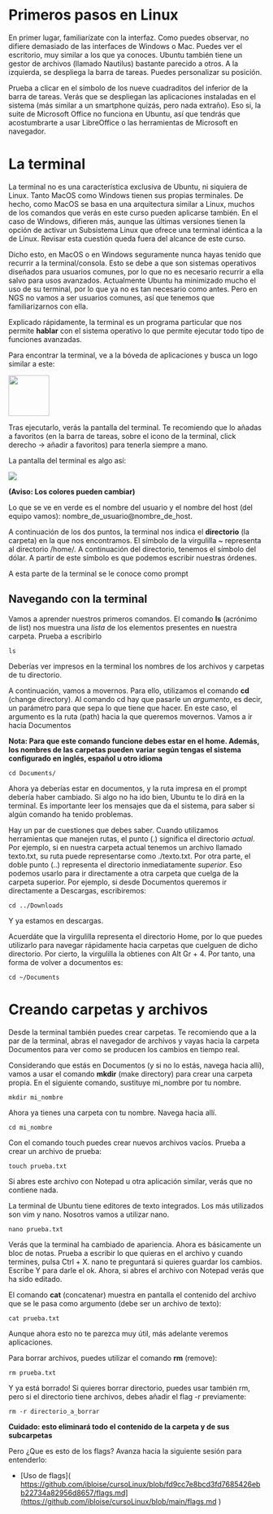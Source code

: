 # Primeros pasos en Linux

En primer lugar, familiarízate con la interfaz. Como puedes observar, no difiere demasiado de las interfaces de Windows o Mac. Puedes ver el escritorio, muy similar a los que ya conoces. Ubuntu también tiene un gestor de archivos (llamado Nautilus) bastante parecido a otros. A la izquierda, se despliega la barra de tareas. Puedes personalizar su posición. 

Prueba a clicar en el símbolo de los nueve cuadraditos del inferior de la barra de tareas. Verás que se despliegan las aplicaciones instaladas en el sistema (más similar a un smartphone quizás, pero nada extraño). Eso si, la suite de Microsoft Office no funciona en Ubuntu, así que tendrás que acostumbrarte a usar LibreOffice o las herramientas de Microsoft en navegador.

# La terminal
La terminal no es una característica exclusiva de Ubuntu, ni siquiera de Linux. Tanto MacOS como Windows tienen sus propias terminales. De hecho, como MacOS se basa en una arquitectura similar a Linux, muchos de los comandos que verás en este curso pueden aplicarse también. En el caso de Windows, difieren más, aunque las últimas versiones tienen la opción de activar un Subsistema Linux que ofrece una terminal idéntica a la de Linux. Revisar esta cuestión queda fuera del alcance de este curso.

Dicho esto, en MacOS o en Windows seguramente nunca hayas tenido que recurrir a la terminal/consola. Esto se debe a que son sistemas operativos diseñados para usuarios comunes, por lo que no es necesario recurrir a ella salvo para usos avanzados. Actualmente Ubuntu ha minimizado mucho el uso de su terminal, por lo que ya no es tan necesario como antes. Pero en NGS no vamos a ser usuarios comunes, así que tenemos que familiarizarnos con ella.

Explicado rápidamente, la terminal es un programa particular que nos permite **hablar** con el sistema operativo lo que permite ejecutar todo tipo de funciones avanzadas.

Para encontrar la terminal, ve a la bóveda de aplicaciones y busca un logo similar a este:

<img src="https://www.linuxadictos.com/wp-content/uploads/prompt.jpg" width="80">

Tras ejecutarlo, verás la pantalla del terminal. Te recomiendo que lo añadas a favoritos (en la barra de tareas, sobre el icono de la terminal, click derecho -> añadir a favoritos) para tenerla siempre a mano.

La pantalla del terminal es algo así:

<img src="https://www.solvetic.com/uploads/monthly_08_2017/tutorials-9832-0-85086400-1502272888.png">

**(Aviso: Los colores pueden cambiar)**

Lo que se ve en verde es el nombre del usuario y el nombre del host (del equipo vamos): nombre_de_usuario@nombre_de_host.

A continuación de los dos puntos, la terminal nos indica el **directorio** (la carpeta) en la que nos encontramos. El símbolo de la virgulilla ~ representa al directorio /home/. A continuación del directorio, tenemos el símbolo del dólar. A partir de este símbolo es que podemos escribir nuestras órdenes.

A esta parte de la terminal se le conoce como prompt

## Navegando con la terminal

Vamos a aprender nuestros primeros comandos. El comando **ls** (acrónimo de list) nos muestra una *lista* de los elementos presentes en nuestra carpeta. Prueba a escribirlo
```
ls
```
Deberías ver impresos en la terminal los nombres de los archivos y carpetas de tu directorio.

A continuación, vamos a movernos. Para ello, utilizamos el comando **cd** (change directory). Al comando cd hay que pasarle un *argumento*, es decir, un parámetro para que sepa lo que tiene que hacer. En este caso, el argumento es la ruta (path) hacia la que queremos movernos. Vamos a ir hacia Documentos

**Nota: Para que este comando funcione debes estar en el home. Además, los nombres de las carpetas pueden variar según tengas el sistema configurado en inglés, español u otro idioma**
```
cd Documents/
```

Ahora ya deberías estar en documentos, y la ruta impresa en el prompt debería haber cambiado. Si algo no ha ido bien, Ubuntu te lo dirá en la terminal. Es importante leer los mensajes que da el sistema, para saber si algún comando ha tenido problemas.

Hay un par de cuestiones que debes saber. Cuando utilizamos herramientas que manejen rutas, el punto (.) significa el directorio *actual*. Por ejemplo, si en nuestra carpeta actual tenemos un archivo llamado texto.txt, su ruta puede representarse como ./texto.txt. Por otra parte, el doble punto (..) representa el directorio inmediatamente *superior*. Eso podemos usarlo para ir directamente a otra carpeta que cuelga de la carpeta superior. Por ejemplo, si desde Documentos queremos ir directamente a Descargas, escribiremos:

```
cd ../Downloads
```

Y ya estamos en descargas.

Acuerdáte que la virgulilla representa el directorio Home, por lo que puedes utilizarlo para navegar rápidamente hacia carpetas que cuelguen de dicho directorio. Por cierto, la virgulilla la obtienes con Alt Gr + 4. Por tanto, una forma de volver a documentos es:

```
cd ~/Documents
```

# Creando carpetas y archivos

Desde la terminal también puedes crear carpetas. Te recomiendo que a la par de la terminal, abras el navegador de archivos y vayas hacia la carpeta Documentos para ver como se producen los cambios en tiempo real.

Considerando que estás en Documentos (y si no lo estás, navega hacia allí), vamos a usar el comando **mkdir** (make directory) para crear una carpeta propia. En el siguiente comando, sustituye mi_nombre por tu nombre.

```
mkdir mi_nombre
```

Ahora ya tienes una carpeta con tu nombre. Navega hacia allí.

```
cd mi_nombre
```

Con el comando touch puedes crear nuevos archivos vacíos. Prueba a crear un archivo de prueba:

```
touch prueba.txt
```

Si abres este archivo con Notepad u otra aplicación similar, verás que no contiene nada.

La terminal de Ubuntu tiene editores de texto integrados. Los más utilizados son vim y nano. Nosotros vamos a utilizar nano.
```
nano prueba.txt
```

Verás que la terminal ha cambiado de apariencia. Ahora es básicamente un bloc de notas. Prueba a escribir lo que quieras en el archivo y cuando termines, pulsa Ctrl + X. nano te preguntará si quieres guardar los cambios. Escribe Y para darle el ok. Ahora, si abres el archivo con Notepad verás que ha sido editado.

El comando **cat** (concatenar) muestra en pantalla el contenido del archivo que se le pasa como argumento (debe ser un archivo de texto):

```
cat prueba.txt
```

Aunque ahora esto no te parezca muy útil, más adelante veremos aplicaciones. 

Para borrar archivos, puedes utilizar el comando **rm** (remove):

```
rm prueba.txt
```

Y ya está borrado! Si quieres borrar directorio, puedes usar también rm, pero si el directorio tiene archivos, debes añadir el flag -r previamente:

```
rm -r directorio_a_borrar
```
**Cuidado: esto eliminará todo el contenido de la carpeta y de sus subcarpetas**

Pero ¿Que es esto de los flags? Avanza hacia la siguiente sesión para entenderlo:

- [Uso de flags]( https://github.com/ibloise/cursoLinux/blob/fd9cc7e8bcd3fd7685426ebb22734a82956d8657/flags.md](https://github.com/ibloise/cursoLinux/blob/main/flags.md )
